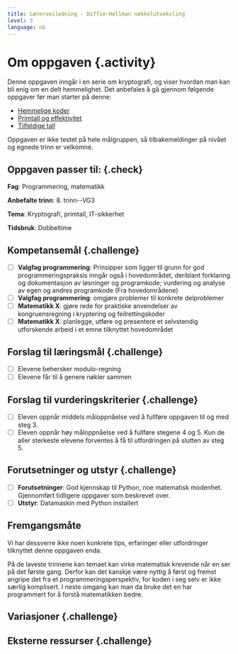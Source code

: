 ```yaml
---
title: Lærerveiledning - Diffie-Hellman nøkkelutveksling
level: 3
language: nb
---
```


# Om oppgaven {.activity}

Denne oppgaven inngår i en serie om kryptografi, og viser hvordan man
kan bli enig om en delt hemmelighet. Det anbefales å gå gjennom følgende
oppgaver før man starter på denne:

- [Hemmelige koder](../hemmelige_koder/hemmelige_koder.html)
- [Primtall og effektivitet](../primtall/primtall.html)
- [Tilfeldige tall](../tilfeldige_tall/tilfeldige_tall.html)

Oppgaven er ikke testet på hele målgruppen, så tilbakemeldinger på nivået
og egnede trinn er velkomne.

## Oppgaven passer til: {.check}

__Fag__: Programmering, matematikk

__Anbefalte trinn__: 8. trinn--VG3

__Tema__: Kryptografi, primtall, IT-sikkerhet

__Tidsbruk__: Dobbeltime

## Kompetansemål {.challenge}

- [ ] __Valgfag programmering__: Prinsipper som ligger til grunn for
      god programmeringspraksis inngår også i hovedområdet, deriblant
      forklaring og dokumentasjon av løsninger og programkode; vurdering
      og analyse av egen og andres programkode (Fra hovedområdene)
- [ ] __Valgfag programmering__: omgjøre problemer til konkrete delproblemer
- [ ] __Matematikk X__: gjøre rede for praktiske anvendelser av
      kongruensregning i kryptering og feilrettingskoder
- [ ] __Matematikk X__: planlegge, utføre og presentere et selvstendig
      utforskende arbeid i et emne tilknyttet hovedområdet

## Forslag til læringsmål {.challenge}

- [ ] Elevene behersker modulo-regning
- [ ] Elevene får til å genere nøkler sammen

## Forslag til vurderingskriterier {.challenge}

- [ ] Eleven oppnår middels måloppnåelse ved å fullføre oppgaven til og
      med steg 3.
- [ ] Eleven oppnår høy måloppnåelse ved å fullføre stegene 4 og 5. Kun
      de aller sterkeste elevene forventes å få til utfordringen på
      slutten av steg 5.

## Forutsetninger og utstyr {.challenge}

- [ ]  __Forutsetninger__: God kjennskap til Python, noe matematisk
       modenhet. Gjennomført tidligere oppgaver som beskrevet over.
- [ ]  __Utstyr__: Datamaskin med Python installert

## Fremgangsmåte

Vi har dessverre ikke noen konkrete tips, erfaringer eller utfordringer
tilknyttet denne oppgaven enda.

På de laveste trinnene kan temaet kan virke matematisk krevende når en
ser på det første gang. Derfor kan det kanskje være nyttig å først og
fremst angripe det fra et programmeringsperspektiv, for koden i seg
selv er ikke særlig komplisert. I neste omgang kan man da bruke det en
har programmert for å forstå matematikken bedre.

## Variasjoner {.challenge}

## Eksterne ressurser {.challenge}
